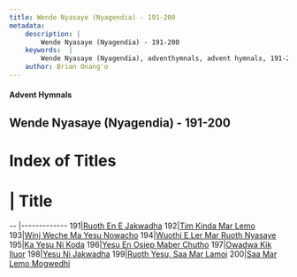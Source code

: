 ```yaml
---
title: Wende Nyasaye (Nyagendia) - 191-200
metadata:
    description: |
        Wende Nyasaye (Nyagendia) - 191-200
    keywords:  |
        Wende Nyasaye (Nyagendia), adventhymnals, advent hymnals, 191-200
    author: Brian Onang'o
---
```


#### Advent Hymnals
## Wende Nyasaye (Nyagendia) - 191-200

# Index of Titles
# | Title                        
-- |-------------
191|[Ruoth En E Jakwadha](/wende-nyasaye/wende-nyasaye/101-200/191-200/Ruoth-En-E-Jakwadha)
192|[Tim Kinda Mar Lemo](/wende-nyasaye/wende-nyasaye/101-200/191-200/Tim-Kinda-Mar-Lemo)
193|[Winj Weche Ma Yesu Nowacho](/wende-nyasaye/wende-nyasaye/101-200/191-200/Winj-Weche-Ma-Yesu-Nowacho)
194|[Wuothi E Ler Mar Ruoth Nyasaye](/wende-nyasaye/wende-nyasaye/101-200/191-200/Wuothi-E-Ler-Mar-Ruoth-Nyasaye)
195|[Ka Yesu Ni Koda](/wende-nyasaye/wende-nyasaye/101-200/191-200/Ka-Yesu-Ni-Koda)
196|[Yesu En Osiep Maber Chutho](/wende-nyasaye/wende-nyasaye/101-200/191-200/Yesu-En-Osiep-Maber-Chutho)
197|[Owadwa Kik Iluor](/wende-nyasaye/wende-nyasaye/101-200/191-200/Owadwa-Kik-Iluor)
198|[Yesu Ni Jakwadha](/wende-nyasaye/wende-nyasaye/101-200/191-200/Yesu-Ni-Jakwadha)
199|[Ruoth Yesu, Saa Mar Lamoi](/wende-nyasaye/wende-nyasaye/101-200/191-200/Ruoth-Yesu,-Saa-Mar-Lamoi)
200|[Saa Mar Lemo Mogwedhi](/wende-nyasaye/wende-nyasaye/101-200/191-200/Saa-Mar-Lemo-Mogwedhi)